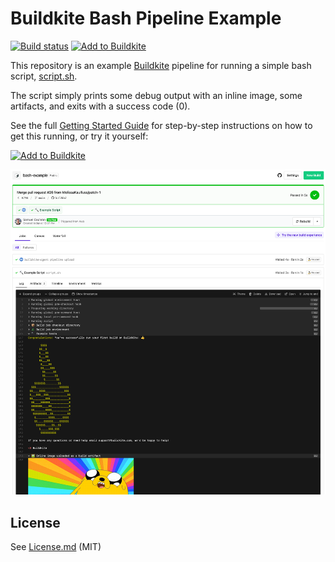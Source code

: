 # Buildkite Bash Pipeline Example

<!-- description-exclude:start -->

[![Build status](https://badge.buildkite.com/aab023f2f33ab06766ed6236bc40caf0df1d9448e4f590d0ee.svg?branch=main)](https://buildkite.com/buildkite/bash-example)
[![Add to Buildkite](https://img.shields.io/badge/Add%20to%20Buildkite-14CC80)](https://buildkite.com/new)

<!-- description-exclude:end -->

This repository is an example [Buildkite](https://buildkite.com/) pipeline for running a simple bash script, [script.sh](script.sh).

The script simply prints some debug output with an inline image, some artifacts, and exits with a success code (0).

See the full [Getting Started Guide](https://buildkite.com/docs/guides/getting-started) for step-by-step instructions on how to get this running, or try it yourself:

[![Add to Buildkite](https://buildkite.com/button.svg)](https://buildkite.com/new)

<a href="https://buildkite.com/buildkite/bash-example/builds/latest?branch=main"><img width="1491" alt="Screenshot of Buildkite Bash example pipeline" src=".buildkite/screenshot.png" /></a>

## License

See [License.md](License.md) (MIT)
